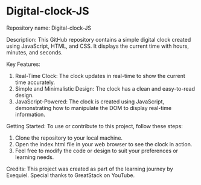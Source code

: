 # Digital-clock-JS

Repository name: Digital-clock-JS

Description:
This GitHub repository contains a simple digital clock created using JavaScript, HTML, and CSS. It displays the current time with hours, minutes, and seconds.

Key Features:
1) Real-Time Clock: The clock updates in real-time to show the current time accurately.
2) Simple and Minimalistic Design: The clock has a clean and easy-to-read design.
3) JavaScript-Powered: The clock is created using JavaScript, demonstrating how to manipulate the DOM to display real-time information.

Getting Started:
To use or contribute to this project, follow these steps:
1) Clone the repository to your local machine.
2) Open the index.html file in your web browser to see the clock in action.
3) Feel free to modify the code or design to suit your preferences or learning needs.

Credits: This project was created as part of the learning journey by Exequiel. Special thanks to GreatStack on YouTube.

